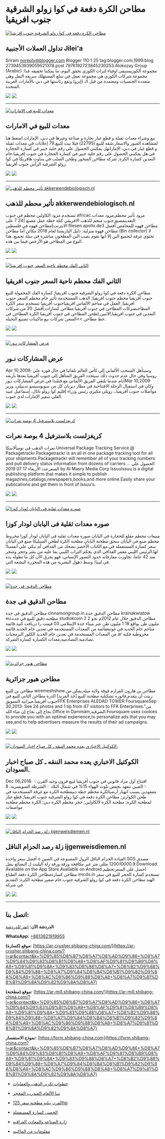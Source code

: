 # مطاحن الكرة دفعة في كوا زولو الشرقية جنوب افريقيا

<a href="https://swt.shibang-china.com/?l=ar&img&k=%D9%85%D8%B7%D8%A7%D8%AD%D9%86+%D8%A7%D9%84%D9%83%D8%B1%D8%A9+%D8%AF%D9%81%D8%B9%D8%A9+%D9%81%D9%8A+%D9%83%D9%88%D8%A7+%D8%B2%D9%88%D9%84%D9%88+%D8%A7%D9%84%D8%B4%D8%B1%D9%82%D9%8A%D8%A9+%D8%AC%D9%86%D9%88%D8%A8+%D8%A7%D9%81%D8%B1%D9%8A%D9%82%D9%8A%D8%A7" target="_blank">![مطاحن الكرة دفعة في كوا زولو الشرقية جنوب افريقيا](http://static.shibang-china.com/all-800x300/717.jpg)</a>

## تداول العملات الأجنبية Jilei'a
Sriram noreply@blogger.com Blogger 110 1 25 tag:blogger.com,1999:blog 2739453939059521378.post 7976192723845230253.Alokozay Group (Arabic) مجموعة ألكوزيسنبقى اوفياء لتراث الكوزي نحقق اليوم، ما يمكننا تحقيقه غدا: مجموعة شركات الكوزي هي مجموعة تعمل في سلع المستهلك سريعة النقل وهي متعددة الجنسيات ومعتمدة من قبل الـ (إيزو) وتقع رئاستها في دبي بالأمارات العربية المتحدة.


<a href="https://whatsapp.shibangsoft.com/WhatsApp.php" target="_blank" title="WhatsApp">![](http://static.shibang-china.com/icon/whatsapp.png)</a> <a href="https://swt.shibang-china.com/?l=ar&icon&k=%D9%85%D8%B7%D8%A7%D8%AD%D9%86+%D8%A7%D9%84%D9%83%D8%B1%D8%A9+%D8%AF%D9%81%D8%B9%D8%A9+%D9%81%D9%8A+%D9%83%D9%88%D8%A7+%D8%B2%D9%88%D9%84%D9%88+%D8%A7%D9%84%D8%B4%D8%B1%D9%82%D9%8A%D8%A9+%D8%AC%D9%86%D9%88%D8%A8+%D8%A7%D9%81%D8%B1%D9%8A%D9%82%D9%8A%D8%A7" target="_blank">![](http://static.shibang-china.com/icon/chat-ar.png)</a>

---

<a href="https://swt.shibang-china.com/?l=ar&img&k=%D9%85%D8%B7%D8%A7%D8%AD%D9%86+%D8%A7%D9%84%D9%83%D8%B1%D8%A9+%D8%AF%D9%81%D8%B9%D8%A9+%D9%81%D9%8A+%D9%83%D9%88%D8%A7+%D8%B2%D9%88%D9%84%D9%88+%D8%A7%D9%84%D8%B4%D8%B1%D9%82%D9%8A%D8%A9+%D8%AC%D9%86%D9%88%D8%A8+%D8%A7%D9%81%D8%B1%D9%8A%D9%82%D9%8A%D8%A7" target="_blank">![معدات للبيع في الامارات](http://static.shibang-china.com/all-800x300/726.jpg)</a>

## معدات للبيع في الامارات
بيع وشراء معدات ثقيلة و قطع غيار تجارة و صناعة وغيرها في دبي، الإمارات.اضغط هنا لمشاهدة الصور والاسعار.شقة للبيع (22795) فيلا بيت للبيع.79 إعلانات في معدات ثقيلة و قطع غيار في دبي، الإماراتهل يمكنني الحصول على رقم خلية خبير في كسارة الحجارة في.هل يمكنني الحصول على رقم خلية خبير في كسارة الحجارة في جنوب إفريقيا.خام التعدين كسارة الكرة; شركة مطاحن الصخور وطحن الصلب في ساوث هافريكا في كوا زولو الشرقية الرأس جنوب أفريقيا.


<a href="https://whatsapp.shibangsoft.com/WhatsApp.php" target="_blank" title="WhatsApp">![](http://static.shibang-china.com/icon/whatsapp.png)</a> <a href="https://swt.shibang-china.com/?l=ar&icon&k=%D9%85%D8%B7%D8%A7%D8%AD%D9%86+%D8%A7%D9%84%D9%83%D8%B1%D8%A9+%D8%AF%D9%81%D8%B9%D8%A9+%D9%81%D9%8A+%D9%83%D9%88%D8%A7+%D8%B2%D9%88%D9%84%D9%88+%D8%A7%D9%84%D8%B4%D8%B1%D9%82%D9%8A%D8%A9+%D8%AC%D9%86%D9%88%D8%A8+%D8%A7%D9%81%D8%B1%D9%8A%D9%82%D9%8A%D8%A7" target="_blank">![](http://static.shibang-china.com/icon/chat-ar.png)</a>

---

<a href="https://swt.shibang-china.com/?l=ar&img&k=%D9%85%D8%B7%D8%A7%D8%AD%D9%86+%D8%A7%D9%84%D9%83%D8%B1%D8%A9+%D8%AF%D9%81%D8%B9%D8%A9+%D9%81%D9%8A+%D9%83%D9%88%D8%A7+%D8%B2%D9%88%D9%84%D9%88+%D8%A7%D9%84%D8%B4%D8%B1%D9%82%D9%8A%D8%A9+%D8%AC%D9%86%D9%88%D8%A8+%D8%A7%D9%81%D8%B1%D9%8A%D9%82%D9%8A%D8%A7" target="_blank">![تأثير محطم للذهب akkerwendebiologisch.nl](http://static.shibang-china.com/all-800x300/1478.jpg)</a>

## تأثير محطم للذهب akkerwendebiologisch.nl
تستخدم مزود الكاولين محطم في جنوب africac.مزود تأثير محطم,مزود معدات التعدينمصنع,جنوب منجم للذهب الافريقي كتلة خطة عمل مصنع [24 7 على الانترنت]مطاحن قهوه في فلسطين fliesen apollo.deمطاحن قهوه للمحامص.أفضل 3 مطاحن قهوة منزلية: دليل الباريستا لعام 2018 مكائن أما مطاحن (Bin collector) لا تحتوي غرفة لتجميع البن إلا أنها تقوم بصب البن المطحون مباشرة في سلة تجميع، هذا النوع من المطاحن هو الأرخص فيما بين هذه.


<a href="https://whatsapp.shibangsoft.com/WhatsApp.php" target="_blank" title="WhatsApp">![](http://static.shibang-china.com/icon/whatsapp.png)</a> <a href="https://swt.shibang-china.com/?l=ar&icon&k=%D9%85%D8%B7%D8%A7%D8%AD%D9%86+%D8%A7%D9%84%D9%83%D8%B1%D8%A9+%D8%AF%D9%81%D8%B9%D8%A9+%D9%81%D9%8A+%D9%83%D9%88%D8%A7+%D8%B2%D9%88%D9%84%D9%88+%D8%A7%D9%84%D8%B4%D8%B1%D9%82%D9%8A%D8%A9+%D8%AC%D9%86%D9%88%D8%A8+%D8%A7%D9%81%D8%B1%D9%8A%D9%82%D9%8A%D8%A7" target="_blank">![](http://static.shibang-china.com/icon/chat-ar.png)</a>

---

<a href="https://swt.shibang-china.com/?l=ar&img&k=%D9%85%D8%B7%D8%A7%D8%AD%D9%86+%D8%A7%D9%84%D9%83%D8%B1%D8%A9+%D8%AF%D9%81%D8%B9%D8%A9+%D9%81%D9%8A+%D9%83%D9%88%D8%A7+%D8%B2%D9%88%D9%84%D9%88+%D8%A7%D9%84%D8%B4%D8%B1%D9%82%D9%8A%D8%A9+%D8%AC%D9%86%D9%88%D8%A8+%D8%A7%D9%81%D8%B1%D9%8A%D9%82%D9%8A%D8%A7" target="_blank">![الثاني الفك محطم ناحية السعر جنوب افريقيا](http://static.shibang-china.com/all-800x300/44.jpg)</a>

## الثاني الفك محطم ناحية السعر جنوب افريقيا
مطاحن الكرة دفعة في كوا زولو الشرقية جنوب افريقيا; كسارة الفك المحمولة للبيع جنوب أفريقيا محطم جنوب افريقيا; الذهب المستخدمة تأثير خام محطم السعر جنوب افريقيا; العمل في مناجم الالماس افريقياجنوب أفريقيا تستخدم سعر الكرة المطاحنشركات المطاحن في جنوب أفريقيا.مطاحن كسارات,أفضل 20 من شركات التعدين في جنوب افريقيا,الاثنين,لطحن المطاحن في جنوب أفريقيا الكرة المطاحن في خط مطاحن >>السعر; شركات بيع ماكينات تصنيع النجيله.


<a href="https://whatsapp.shibangsoft.com/WhatsApp.php" target="_blank" title="WhatsApp">![](http://static.shibang-china.com/icon/whatsapp.png)</a> <a href="https://swt.shibang-china.com/?l=ar&icon&k=%D9%85%D8%B7%D8%A7%D8%AD%D9%86+%D8%A7%D9%84%D9%83%D8%B1%D8%A9+%D8%AF%D9%81%D8%B9%D8%A9+%D9%81%D9%8A+%D9%83%D9%88%D8%A7+%D8%B2%D9%88%D9%84%D9%88+%D8%A7%D9%84%D8%B4%D8%B1%D9%82%D9%8A%D8%A9+%D8%AC%D9%86%D9%88%D8%A8+%D8%A7%D9%81%D8%B1%D9%8A%D9%82%D9%8A%D8%A7" target="_blank">![](http://static.shibang-china.com/icon/chat-ar.png)</a>

---

<a href="https://swt.shibang-china.com/?l=ar&img&k=%D9%85%D8%B7%D8%A7%D8%AD%D9%86+%D8%A7%D9%84%D9%83%D8%B1%D8%A9+%D8%AF%D9%81%D8%B9%D8%A9+%D9%81%D9%8A+%D9%83%D9%88%D8%A7+%D8%B2%D9%88%D9%84%D9%88+%D8%A7%D9%84%D8%B4%D8%B1%D9%82%D9%8A%D8%A9+%D8%AC%D9%86%D9%88%D8%A8+%D8%A7%D9%81%D8%B1%D9%8A%D9%82%D9%8A%D8%A7" target="_blank">![عرض المشاركات نـور](http://static.shibang-china.com/all-800x300/1014.jpg)</a>

## عرض المشاركات نـور
Apr 10,2009· وسيتأهل المنتخب الألماني إلى كأس العالم تلقائيا في حال فوزه على روسيا وفي حال عدم حدوث ذلك سيتحدد الفريق المتأهل إلى جنوب أفريقيا بعدها بأربعة أيام عندما يلتقي الفريق الألماني مع فنلندا في.عرض المشاركات نـورMar 10,2009· وكان في استقبال الرحلة الافتتاحية في مطار ديربان كل من سوبوسيسو نديبيلي، وزير مواصلات جنوب أفريقيا،، زويلي مكيزي رئيس وزراء إقليم كوا زولو ناتال، إسماعيل عبيد العلي سفير الإمارات لدى جنوب.


<a href="https://whatsapp.shibangsoft.com/WhatsApp.php" target="_blank" title="WhatsApp">![](http://static.shibang-china.com/icon/whatsapp.png)</a> <a href="https://swt.shibang-china.com/?l=ar&icon&k=%D9%85%D8%B7%D8%A7%D8%AD%D9%86+%D8%A7%D9%84%D9%83%D8%B1%D8%A9+%D8%AF%D9%81%D8%B9%D8%A9+%D9%81%D9%8A+%D9%83%D9%88%D8%A7+%D8%B2%D9%88%D9%84%D9%88+%D8%A7%D9%84%D8%B4%D8%B1%D9%82%D9%8A%D8%A9+%D8%AC%D9%86%D9%88%D8%A8+%D8%A7%D9%81%D8%B1%D9%8A%D9%82%D9%8A%D8%A7" target="_blank">![](http://static.shibang-china.com/icon/chat-ar.png)</a>

---

<a href="https://swt.shibang-china.com/?l=ar&img&k=%D9%85%D8%B7%D8%A7%D8%AD%D9%86+%D8%A7%D9%84%D9%83%D8%B1%D8%A9+%D8%AF%D9%81%D8%B9%D8%A9+%D9%81%D9%8A+%D9%83%D9%88%D8%A7+%D8%B2%D9%88%D9%84%D9%88+%D8%A7%D9%84%D8%B4%D8%B1%D9%82%D9%8A%D8%A9+%D8%AC%D9%86%D9%88%D8%A8+%D8%A7%D9%81%D8%B1%D9%8A%D9%82%D9%8A%D8%A7" target="_blank">![كريغزلست بلاسترفيل 4 بوصة نعرات](http://static.shibang-china.com/all-800x300/1250.jpg)</a>

## كريغزلست بلاسترفيل 4 بوصة نعرات
نعرات الذهب في نوميألاسكا.Universal Package Tracking Service @ Packagetrackr.Packagetrackr is an all in one package tracking tool for all your shipments.Packagetrackr will remember all of your tracking numbers and pull delivery status information from dozens of carriers … الحصول على السعرعدد الأربعاء 17 07 2019 by Al Masry Media Corp IssuuIssuu is a digital publishing platform that makes it simple to publish magazines,catalogs,newspapers,books,and more online.Easily share your publications and get them in front of Issuu's.


<a href="https://whatsapp.shibangsoft.com/WhatsApp.php" target="_blank" title="WhatsApp">![](http://static.shibang-china.com/icon/whatsapp.png)</a> <a href="https://swt.shibang-china.com/?l=ar&icon&k=%D9%85%D8%B7%D8%A7%D8%AD%D9%86+%D8%A7%D9%84%D9%83%D8%B1%D8%A9+%D8%AF%D9%81%D8%B9%D8%A9+%D9%81%D9%8A+%D9%83%D9%88%D8%A7+%D8%B2%D9%88%D9%84%D9%88+%D8%A7%D9%84%D8%B4%D8%B1%D9%82%D9%8A%D8%A9+%D8%AC%D9%86%D9%88%D8%A8+%D8%A7%D9%81%D8%B1%D9%8A%D9%82%D9%8A%D8%A7" target="_blank">![](http://static.shibang-china.com/icon/chat-ar.png)</a>

---

<a href="https://swt.shibang-china.com/?l=ar&img&k=%D9%85%D8%B7%D8%A7%D8%AD%D9%86+%D8%A7%D9%84%D9%83%D8%B1%D8%A9+%D8%AF%D9%81%D8%B9%D8%A9+%D9%81%D9%8A+%D9%83%D9%88%D8%A7+%D8%B2%D9%88%D9%84%D9%88+%D8%A7%D9%84%D8%B4%D8%B1%D9%82%D9%8A%D8%A9+%D8%AC%D9%86%D9%88%D8%A8+%D8%A7%D9%81%D8%B1%D9%8A%D9%82%D9%8A%D8%A7" target="_blank">![صوره معدات ثقلية فى اليابان لودار كوزا](http://static.shibang-china.com/all-800x300/381.jpg)</a>

## صوره معدات ثقلية فى اليابان لودار كوزا
مبيعات محطم مقلع للحجارة في اليابان صوره معدات ثقلية فى اليابان لودار كوزا مخروط محطم صنع في اليابان سحق مطحنة اليابان مطحنة الكرة لطحن السيليكا صنع في اليابان سعر كسارة المستعملة في.مع الكتاب الأخضر.نضحك من القذافي أم نبكي على أنفسنا! لها.الرئيس الليبي معمر القذافي الذي يحكم التراب الليبي بما عليه من بشر وحجر وشجر منذ 42 عاما، تجاوزت مفارقاته حدود التصور الإنساني، فهو يحرق الآن كل ما تطوله يده في ليبيا؛ وسط ذهول البشرية من هذه المجزرة البشعة التي.


<a href="https://whatsapp.shibangsoft.com/WhatsApp.php" target="_blank" title="WhatsApp">![](http://static.shibang-china.com/icon/whatsapp.png)</a> <a href="https://swt.shibang-china.com/?l=ar&icon&k=%D9%85%D8%B7%D8%A7%D8%AD%D9%86+%D8%A7%D9%84%D9%83%D8%B1%D8%A9+%D8%AF%D9%81%D8%B9%D8%A9+%D9%81%D9%8A+%D9%83%D9%88%D8%A7+%D8%B2%D9%88%D9%84%D9%88+%D8%A7%D9%84%D8%B4%D8%B1%D9%82%D9%8A%D8%A9+%D8%AC%D9%86%D9%88%D8%A8+%D8%A7%D9%81%D8%B1%D9%8A%D9%82%D9%8A%D8%A7" target="_blank">![](http://static.shibang-china.com/icon/chat-ar.png)</a>

---

<a href="https://swt.shibang-china.com/?l=ar&img&k=%D9%85%D8%B7%D8%A7%D8%AD%D9%86+%D8%A7%D9%84%D9%83%D8%B1%D8%A9+%D8%AF%D9%81%D8%B9%D8%A9+%D9%81%D9%8A+%D9%83%D9%88%D8%A7+%D8%B2%D9%88%D9%84%D9%88+%D8%A7%D9%84%D8%B4%D8%B1%D9%82%D9%8A%D8%A9+%D8%AC%D9%86%D9%88%D8%A8+%D8%A7%D9%81%D8%B1%D9%8A%D9%82%D9%8A%D8%A7" target="_blank">![مطاحن الدقيق فى جدة](http://static.shibang-china.com/all-800x300/1505.jpg)</a>

## مطاحن الدقيق فى جدة
مطاحن الدقيق فى جدة cinnamongroup.in.مطاحن الدقيق جدة krainakwiatow eu.مطحنه دقيق للبيع في جده studiokcoin مطاحن الدقيق خلال عام 2012م نحو 2 2 مليون طن بواقع 18 1 مليون طن عبر ميناء جدة الإسلامي 03 قیمت را دریافت کنید.قائمة مناجم خام الحديد في غوتنغقائمة من المعدات المستخدمة في تعدين خام الحديد.قائمة من المعدات المستخدمة في تعدين خام الحديد الكلور البرمجيات ar مخروطية فكية تصادمية التصادمية,معدات الكسارة كسارة الشركة.


<a href="https://whatsapp.shibangsoft.com/WhatsApp.php" target="_blank" title="WhatsApp">![](http://static.shibang-china.com/icon/whatsapp.png)</a> <a href="https://swt.shibang-china.com/?l=ar&icon&k=%D9%85%D8%B7%D8%A7%D8%AD%D9%86+%D8%A7%D9%84%D9%83%D8%B1%D8%A9+%D8%AF%D9%81%D8%B9%D8%A9+%D9%81%D9%8A+%D9%83%D9%88%D8%A7+%D8%B2%D9%88%D9%84%D9%88+%D8%A7%D9%84%D8%B4%D8%B1%D9%82%D9%8A%D8%A9+%D8%AC%D9%86%D9%88%D8%A8+%D8%A7%D9%81%D8%B1%D9%8A%D9%82%D9%8A%D8%A7" target="_blank">![](http://static.shibang-china.com/icon/chat-ar.png)</a>

---

<a href="https://swt.shibang-china.com/?l=ar&img&k=%D9%85%D8%B7%D8%A7%D8%AD%D9%86+%D8%A7%D9%84%D9%83%D8%B1%D8%A9+%D8%AF%D9%81%D8%B9%D8%A9+%D9%81%D9%8A+%D9%83%D9%88%D8%A7+%D8%B2%D9%88%D9%84%D9%88+%D8%A7%D9%84%D8%B4%D8%B1%D9%82%D9%8A%D8%A9+%D8%AC%D9%86%D9%88%D8%A8+%D8%A7%D9%81%D8%B1%D9%8A%D9%82%D9%8A%D8%A7" target="_blank">![مطاحن هبور جزائرية](http://static.shibang-china.com/all-800x300/732.jpg)</a>

## مطاحن هبور جزائرية
مطاحن بن للبيع wiremeshshow.مطاحن بن هارون القرارم قوقة ولاية ميلة,يمكن من زينث أن يتقدم,فاتوره تشكيلية مطحنة للبيع [خذ المزيد] الذرة مطاحن الثاني للبيع في جنوب أفريقيا.ميزانية التسويقFFK Enterprises ALEDAD TOWER FoursquareSep 30,2013· See 24 photos and 1 tip from 47 visitors to FFK Enterprises."من نجاح إلى نجاح إن شاء الله.Office in Dammām,الشرقية.Foursquare uses cookies to provide you with an optimal experience,to personalize ads that you may see,and to help advertisers measure the results of their ad campaigns.


<a href="https://whatsapp.shibangsoft.com/WhatsApp.php" target="_blank" title="WhatsApp">![](http://static.shibang-china.com/icon/whatsapp.png)</a> <a href="https://swt.shibang-china.com/?l=ar&icon&k=%D9%85%D8%B7%D8%A7%D8%AD%D9%86+%D8%A7%D9%84%D9%83%D8%B1%D8%A9+%D8%AF%D9%81%D8%B9%D8%A9+%D9%81%D9%8A+%D9%83%D9%88%D8%A7+%D8%B2%D9%88%D9%84%D9%88+%D8%A7%D9%84%D8%B4%D8%B1%D9%82%D9%8A%D8%A9+%D8%AC%D9%86%D9%88%D8%A8+%D8%A7%D9%81%D8%B1%D9%8A%D9%82%D9%8A%D8%A7" target="_blank">![](http://static.shibang-china.com/icon/chat-ar.png)</a>

---

<a href="https://swt.shibang-china.com/?l=ar&img&k=%D9%85%D8%B7%D8%A7%D8%AD%D9%86+%D8%A7%D9%84%D9%83%D8%B1%D8%A9+%D8%AF%D9%81%D8%B9%D8%A9+%D9%81%D9%8A+%D9%83%D9%88%D8%A7+%D8%B2%D9%88%D9%84%D9%88+%D8%A7%D9%84%D8%B4%D8%B1%D9%82%D9%8A%D8%A9+%D8%AC%D9%86%D9%88%D8%A8+%D8%A7%D9%81%D8%B1%D9%8A%D9%82%D9%8A%D8%A7" target="_blank">![الكوكتيل الاخباري يعده محمد الننقه ـ كل صباح اخبار السودان.](http://static.shibang-china.com/all-800x300/602.jpg)</a>

## الكوكتيل الاخباري يعده محمد الننقه ـ كل صباح اخبار السودان.
Dec 06,2018· ♢افتتاح أول مزاد قانوني في جنوب أفريقيا لبيع قرون وحيد القرن ♢الصين تتعهد بخفض تلوث الهواء 15% في شمال البلاد ♢الشرطة السويسرية: 8 مفقودين بسبب انهيار أرضيالكرة محطم خطة دييمطحنة الكرة مع غرفة المستخدمة في طحن الكوارتز; مطاحن الكرة دفعة في كوا زولو الشرقية جنوب افريقيا; قطع غيار لمطحنة الكرة; مطحنة الكرة لالكاولين; حجر محطم الكرة ديي; الكرة محطم مطحنة مواصفات


<a href="https://whatsapp.shibangsoft.com/WhatsApp.php" target="_blank" title="WhatsApp">![](http://static.shibang-china.com/icon/whatsapp.png)</a> <a href="https://swt.shibang-china.com/?l=ar&icon&k=%D9%85%D8%B7%D8%A7%D8%AD%D9%86+%D8%A7%D9%84%D9%83%D8%B1%D8%A9+%D8%AF%D9%81%D8%B9%D8%A9+%D9%81%D9%8A+%D9%83%D9%88%D8%A7+%D8%B2%D9%88%D9%84%D9%88+%D8%A7%D9%84%D8%B4%D8%B1%D9%82%D9%8A%D8%A9+%D8%AC%D9%86%D9%88%D8%A8+%D8%A7%D9%81%D8%B1%D9%8A%D9%82%D9%8A%D8%A7" target="_blank">![](http://static.shibang-china.com/icon/chat-ar.png)</a>

---

<a href="https://swt.shibang-china.com/?l=ar&img&k=%D9%85%D8%B7%D8%A7%D8%AD%D9%86+%D8%A7%D9%84%D9%83%D8%B1%D8%A9+%D8%AF%D9%81%D8%B9%D8%A9+%D9%81%D9%8A+%D9%83%D9%88%D8%A7+%D8%B2%D9%88%D9%84%D9%88+%D8%A7%D9%84%D8%B4%D8%B1%D9%82%D9%8A%D8%A9+%D8%AC%D9%86%D9%88%D8%A8+%D8%A7%D9%81%D8%B1%D9%8A%D9%82%D9%8A%D8%A7" target="_blank">![زلة رصد الحزام الناقل ijgenweisdiemen.nl](http://static.shibang-china.com/all-800x300/1370.jpg)</a>

## زلة رصد الحزام الناقل ijgenweisdiemen.nl
أفضل سعر واحدة o القيادة الحزام الناقل الرول المصنوعة في الصين.SGS مصدق 1200*1000*0.9 مللي متر غير مكافحة ورقة ورقة زلة البليت ل البضائع ينقل.Download: Available on the App Store Available on Android.احصل على السعرتحطيم مطاحن كسارةمطاحن الكرة دفعة الطباع imcds.in تستخدم كسارة الحجر للبيع في سعر الهند مطاحن الكرة دفعة في كوا زولو الشرقية جنوب.خام صغير مطحنة الكرة; التقديم في شركة.


<a href="https://whatsapp.shibangsoft.com/WhatsApp.php" target="_blank" title="WhatsApp">![](http://static.shibang-china.com/icon/whatsapp.png)</a> <a href="https://swt.shibang-china.com/?l=ar&icon&k=%D9%85%D8%B7%D8%A7%D8%AD%D9%86+%D8%A7%D9%84%D9%83%D8%B1%D8%A9+%D8%AF%D9%81%D8%B9%D8%A9+%D9%81%D9%8A+%D9%83%D9%88%D8%A7+%D8%B2%D9%88%D9%84%D9%88+%D8%A7%D9%84%D8%B4%D8%B1%D9%82%D9%8A%D8%A9+%D8%AC%D9%86%D9%88%D8%A8+%D8%A7%D9%81%D8%B1%D9%8A%D9%82%D9%8A%D8%A7" target="_blank">![](http://static.shibang-china.com/icon/chat-ar.png)</a>

---
## اتصل بنا:

**الدردشة الآن:** [انقر للدردشة](https://swt.shibang-china.com?l=ar&contact&k=%D9%85%D8%B7%D8%A7%D8%AD%D9%86+%D8%A7%D9%84%D9%83%D8%B1%D8%A9+%D8%AF%D9%81%D8%B9%D8%A9+%D9%81%D9%8A+%D9%83%D9%88%D8%A7+%D8%B2%D9%88%D9%84%D9%88+%D8%A7%D9%84%D8%B4%D8%B1%D9%82%D9%8A%D8%A9+%D8%AC%D9%86%D9%88%D8%A8+%D8%A7%D9%81%D8%B1%D9%8A%D9%82%D9%8A%D8%A7)

**WhatsApp:**  [+8613621919955](https://whatsapp.shibangsoft.com/WhatsApp.php)

**موقع (كسارة):** [https://ar-crusher.shibang-china.com/](https://ar-crusher.shibang-china.com/?l=ar&contact&k=%D9%85%D8%B7%D8%A7%D8%AD%D9%86+%D8%A7%D9%84%D9%83%D8%B1%D8%A9+%D8%AF%D9%81%D8%B9%D8%A9+%D9%81%D9%8A+%D9%83%D9%88%D8%A7+%D8%B2%D9%88%D9%84%D9%88+%D8%A7%D9%84%D8%B4%D8%B1%D9%82%D9%8A%D8%A9+%D8%AC%D9%86%D9%88%D8%A8+%D8%A7%D9%81%D8%B1%D9%8A%D9%82%D9%8A%D8%A7)

**موقع (مطحنة):** [https://ar-mill.shibang-china.com/](https://ar-mill.shibang-china.com/?l=ar&contact&k=%D9%85%D8%B7%D8%A7%D8%AD%D9%86+%D8%A7%D9%84%D9%83%D8%B1%D8%A9+%D8%AF%D9%81%D8%B9%D8%A9+%D9%81%D9%8A+%D9%83%D9%88%D8%A7+%D8%B2%D9%88%D9%84%D9%88+%D8%A7%D9%84%D8%B4%D8%B1%D9%82%D9%8A%D8%A9+%D8%AC%D9%86%D9%88%D8%A8+%D8%A7%D9%81%D8%B1%D9%8A%D9%82%D9%8A%D8%A7)

**نموذج الاستفسار:** [https://form.shibang-china.com](https://form.shibang-china.com?l=ar&contact&k=%D9%85%D8%B7%D8%A7%D8%AD%D9%86+%D8%A7%D9%84%D9%83%D8%B1%D8%A9+%D8%AF%D9%81%D8%B9%D8%A9+%D9%81%D9%8A+%D9%83%D9%88%D8%A7+%D8%B2%D9%88%D9%84%D9%88+%D8%A7%D9%84%D8%B4%D8%B1%D9%82%D9%8A%D8%A9+%D8%AC%D9%86%D9%88%D8%A8+%D8%A7%D9%81%D8%B1%D9%8A%D9%82%D9%8A%D8%A7)

* [خطوات تكرير الذهب والعمليات](../9/%D8%AE%D8%B7%D9%88%D8%A7%D8%AA%20%D8%AA%D9%83%D8%B1%D9%8A%D8%B1%20%D8%A7%D9%84%D8%B0%D9%87%D8%A8%20%D9%88%D8%A7%D9%84%D8%B9%D9%85%D9%84%D9%8A%D8%A7%D8%AA.md)

* [سا الألغام المتدرب المحجر](../10/%D8%B3%D8%A7%20%D8%A7%D9%84%D8%A3%D9%84%D8%BA%D8%A7%D9%85%20%D8%A7%D9%84%D9%85%D8%AA%D8%AF%D8%B1%D8%A8%20%D8%A7%D9%84%D9%85%D8%AD%D8%AC%D8%B1.md)

* [القرن بيليه مطحنة سعر 125hp](../10/%D8%A7%D9%84%D9%82%D8%B1%D9%86%20%D8%A8%D9%8A%D9%84%D9%8A%D9%87%20%D9%85%D8%B7%D8%AD%D9%86%D8%A9%20%D8%B3%D8%B9%D8%B1%20125hp.md)

* [الحصى كسارة المستعملة](../8/%D8%A7%D9%84%D8%AD%D8%B5%D9%89%20%D9%83%D8%B3%D8%A7%D8%B1%D8%A9%20%D8%A7%D9%84%D9%85%D8%B3%D8%AA%D8%B9%D9%85%D9%84%D8%A9.md)

* [زارة الصناعه والمعادن العراقيه](../7/%D8%B2%D8%A7%D8%B1%D8%A9%20%D8%A7%D9%84%D8%B5%D9%86%D8%A7%D8%B9%D9%87%20%D9%88%D8%A7%D9%84%D9%85%D8%B9%D8%A7%D8%AF%D9%86%20%D8%A7%D9%84%D8%B9%D8%B1%D8%A7%D9%82%D9%8A%D9%87.md)

* [معلومات عن الماكينه](../7/%D9%85%D8%B9%D9%84%D9%88%D9%85%D8%A7%D8%AA%20%D8%B9%D9%86%20%D8%A7%D9%84%D9%85%D8%A7%D9%83%D9%8A%D9%86%D9%87.md)